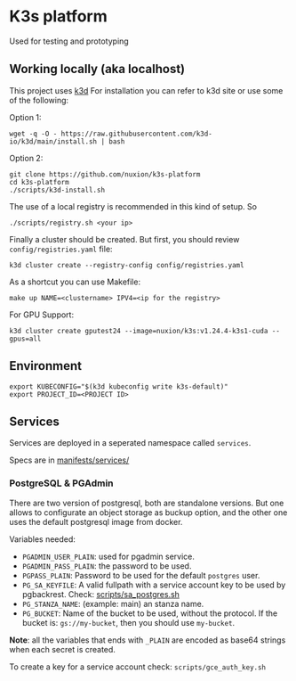 # K3s platform

Used for testing and prototyping

## Working locally (aka localhost)

This project uses [k3d](https://k3d.io/v5.4.4/)
For installation you can refer to k3d site or use some of the following:

Option 1: 
```
wget -q -O - https://raw.githubusercontent.com/k3d-io/k3d/main/install.sh | bash
```

Option 2:
```
git clone https://github.com/nuxion/k3s-platform
cd k3s-platform
./scripts/k3d-install.sh
```
The use of a local registry is recommended in this kind of setup. So 
```
./scripts/registry.sh <your ip>
```

Finally a cluster should be created. But first, you should review `config/registries.yaml` file:

```
k3d cluster create --registry-config config/registries.yaml
```
As a shortcut you can use Makefile: 


```
make up NAME=<clustername> IPV4=<ip for the registry>
```

For GPU Support:
```
k3d cluster create gputest24 --image=nuxion/k3s:v1.24.4-k3s1-cuda --gpus=all
```


## Environment

```
export KUBECONFIG="$(k3d kubeconfig write k3s-default)"
export PROJECT_ID=<PROJECT ID>
```

## Services

Services are deployed in a seperated namespace called `services`. 

Specs are in [manifests/services/](manifests/services/)

### PostgreSQL & PGAdmin

There are two version of postgresql, both are standalone versions. But one allows to configurate an object storage as buckup option, and the other one uses the default postgresql image from docker. 

Variables needed:

- `PGADMIN_USER_PLAIN`: used for pgadmin service. 
- `PGADMIN_PASS_PLAIN`: the password to be used. 
- `PGPASS_PLAIN`: Password to be used for the default `postgres` user. 
- `PG_SA_KEYFILE`: A valid fullpath with a service account key to be used by pgbackrest. Check: [scripts/sa_postgres.sh](scripts/sa_postgres.sh)
- `PG_STANZA_NAME`: (example: main) an stanza name. 
- `PG_BUCKET`: Name of the bucket to be used, without the protocol. If the bucket is: `gs://my-bucket`, then you should use `my-bucket`. 


**Note**: all the variables that ends with `_PLAIN` are encoded as base64 strings when each secret is created. 


To create a key for a service account check:
`scripts/gce_auth_key.sh`

